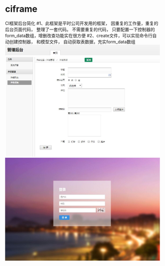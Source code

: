 # ciframe
CI框架后台简化
#1、此框架是平时公司开发用的框架， 因重复的工作量，重复的后台页面代码， 整理了一套代码。
不需要重复的代码， 只要配置一下控制器的form_data数组，增删改查功能实在很方便
#2、create文件，可以实现命令行自动创建控制器， 和模型文件， 自动获取表数据，充实form_data数组
![image](screenshot/pic1.jpg)
![image](screenshot/pic2.jpg)